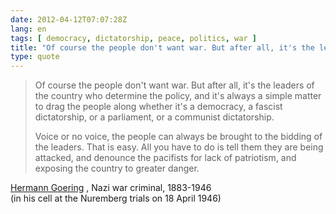 ```yaml
---
date: 2012-04-12T07:07:28Z
lang: en
tags: [ democracy, dictatorship, peace, politics, war ]
title: "Of course the people don't want war. But after all, it's the leaders"
type: quote
---
```


> Of course the people don't want war. But after all, it's the leaders
> of the country who determine the policy, and it's always a simple
> matter to drag the people along whether it's a democracy, a fascist
> dictatorship, or a parliament, or a communist dictatorship.
>
> Voice or no voice, the people can always be brought to the bidding of
> the leaders. That is easy. All you have to do is tell them they are
> being attacked, and denounce the pacifists for lack of patriotism, and
> exposing the country to greater danger.

[Hermann Goering](http://www.snopes.com/quotes/goering.asp) , Nazi war
criminal, 1883-1946\
(in his cell at the Nuremberg trials on 18 April 1946)

